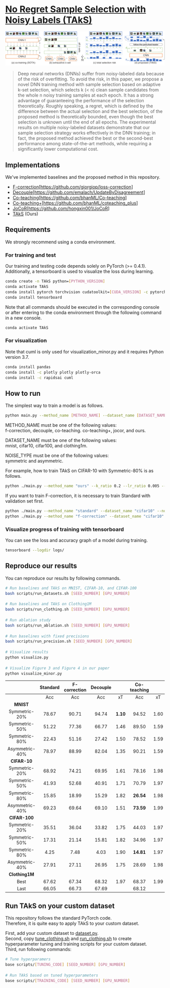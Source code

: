 # [No Regret Sample Selection with Noisy Labels (TAkS)](https://arxiv.org/abs/2003.03179)

![Figure](assets/Fig1.png?raw=true "Figure")

> Deep neural networks (DNNs) suffer from noisy-labeled data because of the risk of overfitting. To avoid the risk, in this paper, we propose a novel DNN training method with sample selection based on adaptive k-set selection, which selects k (< n) clean sample candidates from the whole n noisy training samples at each epoch. It has a strong advantage of guaranteeing the performance of the selection theoretically. Roughly speaking, a regret, which is defined by the difference between the actual selection and the best selection, of the proposed method is theoretically bounded, even though the best selection is unknown until the end of all epochs. The experimental results on multiple noisy-labeled datasets demonstrate that our sample selection strategy works effectively in the DNN training; in fact, the proposed method achieved the best or the second-best performance among state-of-the-art methods, while requiring a significantly lower computational cost.

## Implementations

We've implemented baselines and the proposed method in this repository.

* [F-correction](https://arxiv.org/abs/1609.03683)[<https://github.com/giorgiop/loss-correction>]
* [Decouple](https://arxiv.org/abs/1706.02613)[<https://github.com/emalach/UpdateByDisagreement>]
* [Co-teaching](https://arxiv.org/abs/1804.06872)[<https://github.com/bhanML/Co-teaching>]
* [Co-teaching+](https://arxiv.org/abs/1901.04215)[<https://github.com/bhanML/coteaching_plus>]
* [JoCoR](https://arxiv.org/abs/2003.02752)[<https://github.com/hongxin001/JoCoR>]
* [TAkS](https://arxiv.org/abs/2003.03179) (Ours)

## Requirements

We strongly recommend using a conda environment.

### For training and test

Our training and testing code depends solely on PyTorch (>= 0.4.1).  
Additionally, a tensorboard is used to visualize the loss during learning.  

```sh
conda create -n TAkS python=[PYTHON_VERSION]
conda activate TAkS
conda install pytorch torchvision cudatoolkit=[CUDA_VERSION] -c pytorch
conda install tensorboard
```

Note that all commands should be executed in the corresponding console  
or after entering to the conda environment through the following command in a new console.

```sh
conda activate TAkS
```

### For visualization

Note that cuml is only used for visualization_minor.py and it requires Python version 3.7.

```sh
conda install pandas
conda install -c plotly plotly plotly-orca
conda install -c rapidsai cuml
```

## How to run

The simplest way to train a model is as follows.

```sh
python main.py --method_name [METHOD_NAME] --dataset_name [DATASET_NAME] --noise_type [NOISE_TYPE] --noise_ratio [NOISE_RATIO]
```

METHOD_NAME must be one of the following values:  
f-correction, decouple, co-teaching. co-teaching+, jocor, and ours.

DATASET_NAME must be one of the following values:  
mnist, cifar10, cifar100, and clothing1m.

NOISE_TYPE must be one of the following values:  
symmetric and asymmetric.

For example, how to train TAkS on CIFAR-10 with Symmetric-80% is as follows.

```sh
python ./main.py --method_name "ours" --k_ratio 0.2 --lr_ratio 0.005 --dataset_name "cifar10" --noise_type "symmetric" --noise_ratio 0.8
```

If you want to train F-correction, it is necessary to train Standard with validation set first.  

```sh
python ./main.py --method_name "standard" --dataset_name "cifar10" --noise_type "symmetric" --noise_ratio 0.8 --train_ratio 0.8
python ./main.py --method_name "f-correction" --dataset_name "cifar10" --noise_type "symmetric" --noise_ratio 0.8
```

### Visualize progress of training with tensorboard

You can see the loss and accuracy graph of a model during training.

```sh
tensorboard --logdir logs/
```

## Reproduce our results

You can reproduce our results by following commands.  

```sh
# Run baselines and TAkS on MNIST, CIFAR-10, and CIFAR-100
bash scripts/run_datasets.sh [SEED_NUMBER] [GPU_NUMBER]

# Run baselines and TAkS on Clothing1M
bash scripts/run_clothing.sh [SEED_NUMBER] [GPU_NUMBER]

# Run ablation study
bash scripts/run_ablation.sh [SEED_NUMBER] [GPU_NUMBER]

# Run baselines with fixed precisions
bash scripts/run_precision.sh [SEED_NUMBER] [GPU_NUMBER]

# Visualize results
python visualize.py

# Visualize Figure 3 and Figure 4 in our paper
python visualize_minor.py
```

|                 | Standard | F-correction | Decouple |               |          Co-teaching          |           |          Co-teaching+         |           |              JoCoR             |           |          TAkS(Ours)          |               |
|:---------------:|:--------:|:------------:|:--------:|:-------------:|:-----------------------------:|:---------:|:-----------------------------:|:---------:|:------------------------------:|:---------:|:-----------------------------:|:-------------:|
|                 |    Acc   |      Acc     |    Acc   |   xT   |              Acc              | xT |              Acc              | xT |               Acc              | xT |              Acc              |   xT   |
| **MNIST**           |          |              |          |               |                               |           |                               |           |                                |           |                               |               |
|  Symmetric-20% |   78.67  |     90.71    |   94.74  | **1.10** |             94.52             |    1.60   |             97.77             |    1.61   |  **97.88** |    1.47   |  **97.94** |      1.19     |
|  Symmetric-50% |   51.22  |     77.36    |   66.77  |      1.46     |             89.50             |    1.59   |             95.67             |    1.67   |  **95.90** |    1.49   |  **97.17** | **0.97** |
|  Symmetric-80% |   22.43  |     51.16    |   27.42  |      1.50     |             78.52             |    1.59   |             66.13             |    1.73   |  **88.53** |    1.49   |  **92.32** | **0.81** |
| Asymmetric-40% |   78.97  |     88.99    |   82.04  |      1.35     |             90.21             |    1.59   |             92.48             |    1.65   |  **93.91** |    1.50   |  **95.77** | **1.22** |
| **CIFAR-10**        |          |              |          |               |                               |           |                               |           |                                |           |                               |               |
|  Symmetric-20% |   68.92  |     74.21    |   69.95  |      1.61     |             78.16             |    1.98   |             78.68             |    2.00   |  **85.75**  |    1.73   | **83.90** | **0.99** |
|  Symmetric-50% |   41.93  |     52.68    |   40.91  |      1.71     |             70.79             |    1.97   |             56.90             |    1.99   |  **78.92**  |    1.73   | **76.83** | **0.74** |
|  Symmetric-80% |   15.85  |     18.99    |   15.29  |      1.82     | **26.54** |    1.98   |             23.50             |    2.00   |              25.51             |    1.73   |  **40.24** | **0.53** |
| Asymmetric-40% |   69.23  |     69.64    |   69.10  |      1.51     | **73.59** |    1.99   |             68.45             |    2.00   |  **76.13**  |    1.74   |             73.43             | **1.04** |
| **CIFAR-100**       |          |              |          |               |                               |           |                               |           |                                |           |                               |               |
|  Symmetric-20% |   35.51  |     36.04    |   33.82  |      1.75     |             44.03             |    1.97   |             49.24             |    1.99   |  **53.10**  |    1.73   | **50.74** | **0.93** |
|  Symmetric-50% |   17.31  |     21.14    |   15.81  |      1.82     |             34.96             |    1.97   |             40.26             |    2.00   |  **43.28**  |    1.73   | **40.98** | **0.68** |
|  Symmetric-80% |   4.25   |     7.48     |   4.03   |      1.90     | **14.81** |    1.97   |             13.99             |    2.00   |              12.90             |    1.72   |  **16.03** | **0.52** |
| Asymmetric-40% |   27.91  |     27.11    |   26.95  |      1.75     |             28.69             |    1.98   | **34.30** |    2.01   |              32.39             |    1.74   |  **35.23** | **0.98** |
| **Clothing1M**      |          |              |          |               |                               |           |                               |           |                                |           |                               |               |
|       Best      |   67.62  |     67.34    |   68.32  |      1.97     |             68.37             |    1.99   |             68.51             |    1.99   |  **70.30** |    2.00   | **70.28** |      **0.78**     |
|       Last      |   66.05  |     66.73    |   67.69  |               |             68.12             |           |             68.51             |           | **69.79** |           |  **70.28** |               |

## Run TAkS on your custom dataset

This repository follows the standard PyTorch code.  
Therefore, it is quite easy to apply TAkS to your custom dataset.

First, add your custom dataset to [dataset.py](./dataset.py).  
Second, copy [tune_clothing.sh](scripts/tune_clothing.sh) and [run_clothing.sh](scripts/run_clothing.sh) to create hyperparameter tuning and training scripts for your custom dataset.  
Third, run following commands:

```sh
# Tune hyperparamers
base scripts/[TUNING_CODE] [SEED_NUMBER] [GPU_NUMBER]

# Run TAkS based on tuned hyperparameters
base scripts/[TRAINING_CODE] [SEED_NUMBER] [GPU_NUMBER]
```
